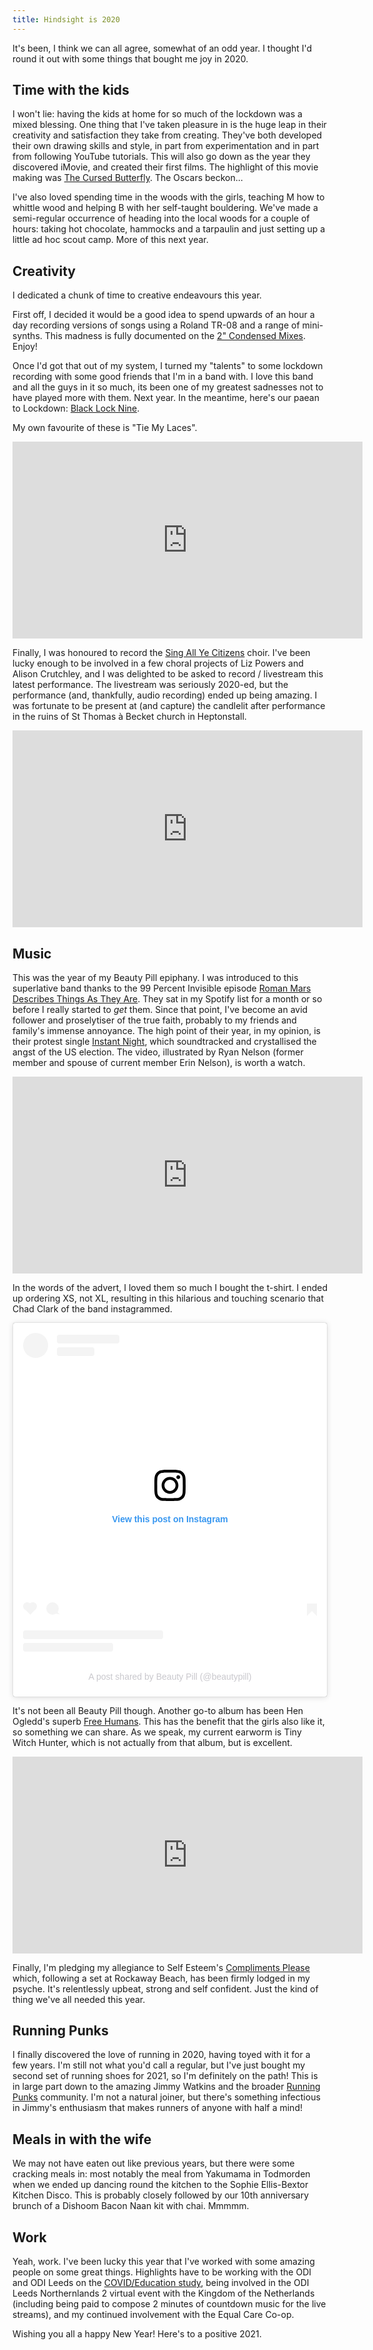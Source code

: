 ```yaml
---
title: Hindsight is 2020
---
```


It's been, I think we can all agree, somewhat of an odd year. I thought I'd round it out with some things that bought me joy in 2020.

## Time with the kids

I won't lie: having the kids at home for so much of the lockdown was a mixed blessing. One thing that I've taken pleasure in is the huge leap in their creativity and satisfaction they take from creating. They've both developed their own drawing skills and style, in part from experimentation and in part from following YouTube tutorials. This will also go down as the year they discovered iMovie, and created their first films. The highlight of this movie making was [The Cursed Butterfly](https://youtu.be/PgHmaSxRzsQ). The Oscars beckon...

I've also loved spending time in the woods with the girls, teaching M how to whittle wood and helping B with her self-taught bouldering. We've made a semi-regular occurrence of heading into the local woods for a couple of hours: taking hot chocolate, hammocks and a tarpaulin and just setting up a little ad hoc scout camp. More of this next year.

## Creativity

I dedicated a chunk of time to creative endeavours this year.

First off, I decided it would be a good idea to spend upwards of an hour a day recording versions of songs using a Roland TR-08 and a range of mini-synths. This madness is fully documented on the [2" Condensed Mixes](https://youtube.com/playlist?list=PLe-JXOO-cW37A2mOzTgkKqPkaNgG_rfS3). Enjoy!

Once I'd got that out of my system, I turned my "talents" to some lockdown recording with some good friends that I'm in a band with. I love this band and all the guys in it so much, its been one of my greatest sadnesses not to have played more with them. Next year. In the meantime, here's our paean to Lockdown: [Black Lock Nine](https://youtube.com/playlist?list=PLe-JXOO-cW34gZQufDm-Nh7lPpvYJoVEG).

My own favourite of these is "Tie My Laces".

<iframe width="560" height="315" src="https://www.youtube.com/embed/HZcPH5SbiXM" frameborder="0" allow="accelerometer; autoplay; clipboard-write; encrypted-media; gyroscope; picture-in-picture" allowfullscreen></iframe>

Finally, I was honoured to record the [Sing All Ye Citizens](https://youtu.be/vAKsHY3dX-k) choir. I've been lucky enough to be involved in a few choral projects of Liz Powers and Alison Crutchley, and I was delighted to be asked to record / livestream this latest performance. The livestream was seriously 2020-ed, but the performance (and, thankfully, audio recording) ended up being amazing. I was fortunate to be present at (and capture) the candlelit after performance in the ruins of St Thomas à Becket church in Heptonstall.

<iframe width="560" height="315" src="https://www.youtube.com/embed/Qm5KR4K_OhU" frameborder="0" allow="accelerometer; autoplay; clipboard-write; encrypted-media; gyroscope; picture-in-picture" allowfullscreen></iframe>

## Music

This was the year of my Beauty Pill epiphany. I was introduced to this superlative band thanks to the 99 Percent Invisible episode [Roman Mars Describes Things As They Are](https://99percentinvisible.org/episode/roman-mars-describes-things-as-they-are/). They sat in my Spotify list for a month or so before I really started to _get_ them. Since that point, I've become an avid follower and proselytiser of the true faith, probably to my friends and family's immense annoyance. The high point of their year, in my opinion, is their protest single [Instant Night](https://beautypill.bandcamp.com/track/instant-night), which soundtracked and crystallised the angst of the US election. The video, illustrated by Ryan Nelson (former member and spouse of current member Erin Nelson), is worth a watch.

<iframe width="560" height="315" src="https://www.youtube.com/embed/73LJV8CBdM0" frameborder="0" allow="accelerometer; autoplay; clipboard-write; encrypted-media; gyroscope; picture-in-picture" allowfullscreen></iframe>

In the words of the advert, I loved them so much I bought the t-shirt. I ended up ordering XS, not XL, resulting in this hilarious and touching scenario that Chad Clark of the band instagrammed.

<blockquote class="instagram-media" data-instgrm-captioned data-instgrm-permalink="https://www.instagram.com/p/CD6mbnVhX6r/?utm_source=ig_embed&amp;utm_campaign=loading" data-instgrm-version="13" style=" background:#FFF; border:0; border-radius:3px; box-shadow:0 0 1px 0 rgba(0,0,0,0.5),0 1px 10px 0 rgba(0,0,0,0.15); margin: 1px; max-width:540px; min-width:326px; padding:0; width:99.375%; width:-webkit-calc(100% - 2px); width:calc(100% - 2px);"><div style="padding:16px;"> <a href="https://www.instagram.com/p/CD6mbnVhX6r/?utm_source=ig_embed&amp;utm_campaign=loading" style=" background:#FFFFFF; line-height:0; padding:0 0; text-align:center; text-decoration:none; width:100%;" target="_blank"> <div style=" display: flex; flex-direction: row; align-items: center;"> <div style="background-color: #F4F4F4; border-radius: 50%; flex-grow: 0; height: 40px; margin-right: 14px; width: 40px;"></div> <div style="display: flex; flex-direction: column; flex-grow: 1; justify-content: center;"> <div style=" background-color: #F4F4F4; border-radius: 4px; flex-grow: 0; height: 14px; margin-bottom: 6px; width: 100px;"></div> <div style=" background-color: #F4F4F4; border-radius: 4px; flex-grow: 0; height: 14px; width: 60px;"></div></div></div><div style="padding: 19% 0;"></div> <div style="display:block; height:50px; margin:0 auto 12px; width:50px;"><svg width="50px" height="50px" viewBox="0 0 60 60" version="1.1" xmlns="https://www.w3.org/2000/svg" xmlns:xlink="https://www.w3.org/1999/xlink"><g stroke="none" stroke-width="1" fill="none" fill-rule="evenodd"><g transform="translate(-511.000000, -20.000000)" fill="#000000"><g><path d="M556.869,30.41 C554.814,30.41 553.148,32.076 553.148,34.131 C553.148,36.186 554.814,37.852 556.869,37.852 C558.924,37.852 560.59,36.186 560.59,34.131 C560.59,32.076 558.924,30.41 556.869,30.41 M541,60.657 C535.114,60.657 530.342,55.887 530.342,50 C530.342,44.114 535.114,39.342 541,39.342 C546.887,39.342 551.658,44.114 551.658,50 C551.658,55.887 546.887,60.657 541,60.657 M541,33.886 C532.1,33.886 524.886,41.1 524.886,50 C524.886,58.899 532.1,66.113 541,66.113 C549.9,66.113 557.115,58.899 557.115,50 C557.115,41.1 549.9,33.886 541,33.886 M565.378,62.101 C565.244,65.022 564.756,66.606 564.346,67.663 C563.803,69.06 563.154,70.057 562.106,71.106 C561.058,72.155 560.06,72.803 558.662,73.347 C557.607,73.757 556.021,74.244 553.102,74.378 C549.944,74.521 548.997,74.552 541,74.552 C533.003,74.552 532.056,74.521 528.898,74.378 C525.979,74.244 524.393,73.757 523.338,73.347 C521.94,72.803 520.942,72.155 519.894,71.106 C518.846,70.057 518.197,69.06 517.654,67.663 C517.244,66.606 516.755,65.022 516.623,62.101 C516.479,58.943 516.448,57.996 516.448,50 C516.448,42.003 516.479,41.056 516.623,37.899 C516.755,34.978 517.244,33.391 517.654,32.338 C518.197,30.938 518.846,29.942 519.894,28.894 C520.942,27.846 521.94,27.196 523.338,26.654 C524.393,26.244 525.979,25.756 528.898,25.623 C532.057,25.479 533.004,25.448 541,25.448 C548.997,25.448 549.943,25.479 553.102,25.623 C556.021,25.756 557.607,26.244 558.662,26.654 C560.06,27.196 561.058,27.846 562.106,28.894 C563.154,29.942 563.803,30.938 564.346,32.338 C564.756,33.391 565.244,34.978 565.378,37.899 C565.522,41.056 565.552,42.003 565.552,50 C565.552,57.996 565.522,58.943 565.378,62.101 M570.82,37.631 C570.674,34.438 570.167,32.258 569.425,30.349 C568.659,28.377 567.633,26.702 565.965,25.035 C564.297,23.368 562.623,22.342 560.652,21.575 C558.743,20.834 556.562,20.326 553.369,20.18 C550.169,20.033 549.148,20 541,20 C532.853,20 531.831,20.033 528.631,20.18 C525.438,20.326 523.257,20.834 521.349,21.575 C519.376,22.342 517.703,23.368 516.035,25.035 C514.368,26.702 513.342,28.377 512.574,30.349 C511.834,32.258 511.326,34.438 511.181,37.631 C511.035,40.831 511,41.851 511,50 C511,58.147 511.035,59.17 511.181,62.369 C511.326,65.562 511.834,67.743 512.574,69.651 C513.342,71.625 514.368,73.296 516.035,74.965 C517.703,76.634 519.376,77.658 521.349,78.425 C523.257,79.167 525.438,79.673 528.631,79.82 C531.831,79.965 532.853,80.001 541,80.001 C549.148,80.001 550.169,79.965 553.369,79.82 C556.562,79.673 558.743,79.167 560.652,78.425 C562.623,77.658 564.297,76.634 565.965,74.965 C567.633,73.296 568.659,71.625 569.425,69.651 C570.167,67.743 570.674,65.562 570.82,62.369 C570.966,59.17 571,58.147 571,50 C571,41.851 570.966,40.831 570.82,37.631"></path></g></g></g></svg></div><div style="padding-top: 8px;"> <div style=" color:#3897f0; font-family:Arial,sans-serif; font-size:14px; font-style:normal; font-weight:550; line-height:18px;"> View this post on Instagram</div></div><div style="padding: 12.5% 0;"></div> <div style="display: flex; flex-direction: row; margin-bottom: 14px; align-items: center;"><div> <div style="background-color: #F4F4F4; border-radius: 50%; height: 12.5px; width: 12.5px; transform: translateX(0px) translateY(7px);"></div> <div style="background-color: #F4F4F4; height: 12.5px; transform: rotate(-45deg) translateX(3px) translateY(1px); width: 12.5px; flex-grow: 0; margin-right: 14px; margin-left: 2px;"></div> <div style="background-color: #F4F4F4; border-radius: 50%; height: 12.5px; width: 12.5px; transform: translateX(9px) translateY(-18px);"></div></div><div style="margin-left: 8px;"> <div style=" background-color: #F4F4F4; border-radius: 50%; flex-grow: 0; height: 20px; width: 20px;"></div> <div style=" width: 0; height: 0; border-top: 2px solid transparent; border-left: 6px solid #f4f4f4; border-bottom: 2px solid transparent; transform: translateX(16px) translateY(-4px) rotate(30deg)"></div></div><div style="margin-left: auto;"> <div style=" width: 0px; border-top: 8px solid #F4F4F4; border-right: 8px solid transparent; transform: translateY(16px);"></div> <div style=" background-color: #F4F4F4; flex-grow: 0; height: 12px; width: 16px; transform: translateY(-4px);"></div> <div style=" width: 0; height: 0; border-top: 8px solid #F4F4F4; border-left: 8px solid transparent; transform: translateY(-4px) translateX(8px);"></div></div></div> <div style="display: flex; flex-direction: column; flex-grow: 1; justify-content: center; margin-bottom: 24px;"> <div style=" background-color: #F4F4F4; border-radius: 4px; flex-grow: 0; height: 14px; margin-bottom: 6px; width: 224px;"></div> <div style=" background-color: #F4F4F4; border-radius: 4px; flex-grow: 0; height: 14px; width: 144px;"></div></div></a><p style=" color:#c9c8cd; font-family:Arial,sans-serif; font-size:14px; line-height:17px; margin-bottom:0; margin-top:8px; overflow:hidden; padding:8px 0 7px; text-align:center; text-overflow:ellipsis; white-space:nowrap;"><a href="https://www.instagram.com/p/CD6mbnVhX6r/?utm_source=ig_embed&amp;utm_campaign=loading" style=" color:#c9c8cd; font-family:Arial,sans-serif; font-size:14px; font-style:normal; font-weight:normal; line-height:17px; text-decoration:none;" target="_blank">A post shared by Beauty Pill (@beautypill)</a></p></div></blockquote> <script async src="//www.instagram.com/embed.js"></script>

It's not been all Beauty Pill though. Another go-to album has been Hen Ogledd's superb [Free Humans](https://henogledd.bandcamp.com/album/free-humans). This has the benefit that the girls also like it, so something we can share. As we speak, my current earworm is Tiny Witch Hunter, which is not actually from that album, but is excellent.

<iframe width="560" height="315" src="https://www.youtube.com/embed/M6ShFisioXk" frameborder="0" allow="accelerometer; autoplay; clipboard-write; encrypted-media; gyroscope; picture-in-picture" allowfullscreen></iframe>

Finally, I'm pledging my allegiance to Self Esteem's [Compliments Please](https://www.selfesteem.love/) which, following a set at Rockaway Beach, has been firmly lodged in my psyche. It's relentlessly upbeat, strong and self confident. Just the kind of thing we've all needed this year.

## Running Punks

I finally discovered the love of running in 2020, having toyed with it for a few years. I'm still not what you'd call a regular, but I've just bought my second set of running shoes for 2021, so I'm definitely on the path! This is in large part down to the amazing Jimmy Watkins and the broader [Running Punks](https://www.runningpunks.com/) community. I'm not a natural joiner, but there's something infectious in Jimmy's enthusiasm that makes runners of anyone with half a mind!

## Meals in with the wife

We may not have eaten out like previous years, but there were some cracking meals in: most notably the meal from Yakumama in Todmorden when we ended up dancing round the kitchen to the Sophie Ellis-Bextor Kitchen Disco. This is probably closely followed by our 10th anniversary brunch of a Dishoom Bacon Naan kit with chai. Mmmmm.

## Work

Yeah, work. I've been lucky this year that I've worked with some amazing people on some great things. Highlights have to be working with the ODI and ODI Leeds on the [COVID/Education study](http://odi-analyses.odileeds.org/), being involved in the ODI Leeds Northernlands 2 virtual event with the Kingdom of the Netherlands (including being paid to compose 2 minutes of countdown music for the live streams), and my continued involvement with the Equal Care Co-op.

Wishing you all a happy New Year! Here's to a positive 2021.